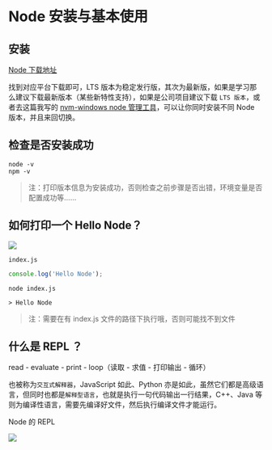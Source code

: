 # Node 安装与基本使用

## 安装

[Node 下载地址](http://nodejs.cn/download/)

找到对应平台下载即可，LTS 版本为稳定发行版，其次为最新版，如果是学习那么建议下载最新版本（某些新特性支持），如果是公司项目建议下载 `LTS 版本`，或者去这篇我写的 [nvm-windows node 管理工具](/01-code-tools/05-node-tools/03-nvm-windows-管理工具.md)，可以让你同时安装不同 Node 版本，并且来回切换。

## 检查是否安装成功

```shell
node -v
npm -v
```

> 注：打印版本信息为安装成功，否则检查之前步骤是否出错，环境变量是否配置成功等......

## 如何打印一个 Hello Node？

![](https://gitee.com/feng-picgo-images/images/raw/master/img/node/01-Hello-Node.png)

`index.js`

```javaScript
console.log('Hello Node');
```

```shell
node index.js

> Hello Node
```

> 注：需要在有 index.js 文件的路径下执行哦，否则可能找不到文件

## 什么是 REPL ？

read - evaluate - print - loop（读取 - 求值 - 打印输出 - 循环）

也被称为`交互式解释器`，JavaScript 如此、Python 亦是如此，虽然它们都是高级语言，但同时也都是`解释型语言`，也就是执行一句代码输出一行结果，C++、Java 等则为编译性语言，需要先编译好文件，然后执行编译文件才能运行。

Node 的 REPL

![](https://gitee.com/feng-picgo-images/images/raw/master/img/node/02-REPL.png)
